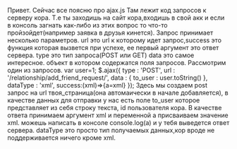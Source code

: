 Привет.
Сейчас все поясню про ajax.js
Там лежит код запросов к серверу кора.
Т.е ты заходишь на сайт кора,входишь в свой акк и если в консоль 
загнать как-либо из этих вопрос то что-то пройзойдет(например заявка в друзья кинется).
Запрос принимает несколько параметров.
url это url к которому идет запрос,success это функция которая вызвется при успехе,
ее первый аргумент это ответ сервера.
type это тип запроса(POST или GET)
data это самое интересное.
объект в котором содержатся поля запросов.
Рассмотрим один из запросов.
var user=1;
$.ajax({
				type : 'POST',
				url : '/relationship/add_friend_request/',
				data : {
					to_user : user.toString()
				},
				dataType : 'xml', success:(xml)=>{a=xml}
        });
 Здесь мы создаем post запрос на url твоя_страница(она автомаически в начале добавляется),
 в качестве данных для отправки у нас есть поле to_user которое представляет из себя строку текста,
 id пользователя кора. В качестве ответа принимаем аргумент xml и переменной a присваиваем значение
 xml.
 можешь написать в консоле
 console.log(a) и у тебя выведется ответ сервера.
 dataType это просто тип получаемых данных,кор вроде не поддерживается ничего кроме xml.
